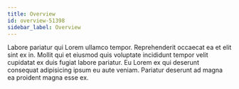 ```yaml
---
title: Overview
id: overview-51398
sidebar_label: Overview
---
```


Labore pariatur qui Lorem ullamco tempor. Reprehenderit occaecat ea et elit sint ex in. Mollit qui et eiusmod quis voluptate incididunt tempor velit cupidatat ex duis fugiat labore pariatur. Eu Lorem ex qui deserunt consequat adipisicing ipsum eu aute veniam. Pariatur deserunt ad magna ea proident magna esse ex.


